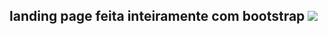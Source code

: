 ## landing page feita inteiramente com bootstrap [![](https://img.shields.io/badge/Bootstrap-563D7C?style=for-the-badge&logo=bootstrap&logoColor=white)]()


